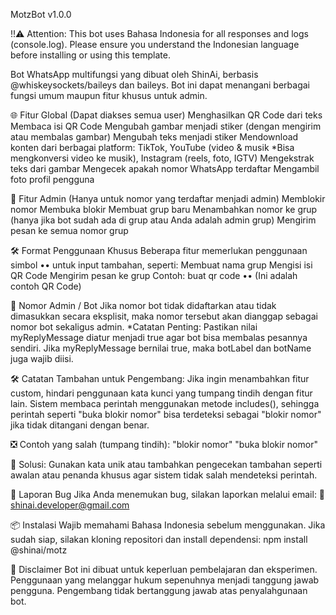 MotzBot v1.0.0

!!⚠️ Attention: This bot uses Bahasa Indonesia for all responses and logs (console.log). Please ensure you understand the Indonesian language before installing or using this template.


Bot WhatsApp multifungsi yang dibuat oleh ShinAi, berbasis @whiskeysockets/baileys dan baileys. Bot ini dapat menangani berbagai fungsi umum maupun fitur khusus untuk admin.


🌐 Fitur Global (Dapat diakses semua user)
Menghasilkan QR Code dari teks
Membaca isi QR Code
Mengubah gambar menjadi stiker (dengan mengirim atau membalas gambar)
Mengubah teks menjadi stiker
Mendownload konten dari berbagai platform: TikTok, YouTube (video & musik *Bisa mengkonversi video ke musik), Instagram (reels, foto, IGTV)
Mengekstrak teks dari gambar
Mengecek apakah nomor WhatsApp terdaftar
Mengambil foto profil pengguna 

🔐 Fitur Admin (Hanya untuk nomor yang terdaftar menjadi admin)
Memblokir nomor
Membuka blokir
Membuat grup baru
Menambahkan nomor ke grup (hanya jika bot sudah ada di grup atau Anda adalah admin grup)
Mengirim pesan ke semua nomor grup


🛠️ Format Penggunaan Khusus
Beberapa fitur memerlukan penggunaan simbol •• untuk input tambahan, seperti:
Membuat nama grup
Mengisi isi QR Code
Mengirim pesan ke grup
Contoh:
buat qr code •• (Ini adalah contoh QR Code)

🔢 Nomor Admin / Bot
Jika nomor bot tidak didaftarkan atau tidak dimasukkan secara eksplisit, maka nomor tersebut akan dianggap sebagai nomor bot sekaligus admin.
*Catatan Penting:
Pastikan nilai myReplyMessage diatur menjadi true agar bot bisa membalas pesannya sendiri.
Jika myReplyMessage bernilai true, maka botLabel dan botName juga wajib diisi.

🛠️ Catatan Tambahan untuk Pengembang:
Jika ingin menambahkan fitur custom, hindari penggunaan kata kunci yang tumpang tindih dengan fitur lain.
Sistem membaca perintah menggunakan metode includes(), sehingga perintah seperti "buka blokir nomor" bisa terdeteksi sebagai "blokir nomor" jika tidak ditangani dengan benar.

❎ Contoh yang salah (tumpang tindih):
"blokir nomor"
"buka blokir nomor"

🔁 Solusi:
Gunakan kata unik atau tambahkan pengecekan tambahan seperti awalan atau penanda khusus agar sistem tidak salah mendeteksi perintah.


🐞 Laporan Bug
Jika Anda menemukan bug, silakan laporkan melalui email:
📧 shinai.developer@gmail.com


📦 Instalasi
Wajib memahami Bahasa Indonesia sebelum menggunakan. Jika sudah siap, silakan kloning repositori dan install dependensi:
npm install @shinai/motz


👮 Disclaimer
Bot ini dibuat untuk keperluan pembelajaran dan eksperimen. Penggunaan yang melanggar hukum sepenuhnya menjadi tanggung jawab pengguna. Pengembang tidak bertanggung jawab atas penyalahgunaan bot.